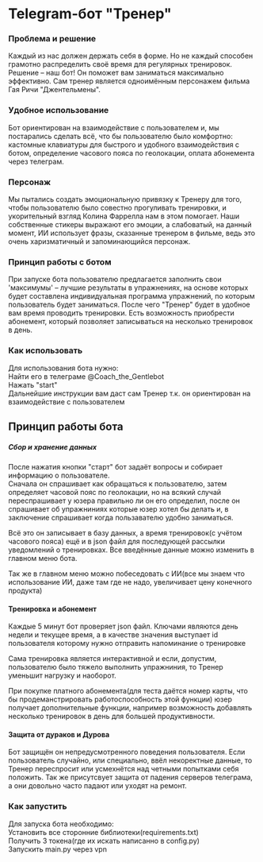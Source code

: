 # Telegram-бот "Тренер"
### Проблема и решение
Каждый из нас должен держать себя в форме. 
Но не каждый способен грамотно распределить своё время
для регулярных тренировок. Решение – наш бот! 
Он поможет вам заниматься максимально эффективно. 
Сам тренер является одноимённым персонажем 
фильма Гая Ричи "Джентельмены".
### Удобное использование
Бот ориентирован на взаимодействие с пользователем
и, мы постарались сделать всё, что бы пользователю
было комфортно: кастомные клавиатуры для быстрого и удобного
взаимодействия с ботом, определение часового пояса по
геолокации, оплата абонемента через телеграм.
### Персонаж
Мы пытались создать эмоциональную привязку к Тренеру
для того, чтобы пользователю было совестно прогуливать
тренировки, и укорительный взгляд Колина Фаррелла нам в этом помогает.
Наши собственные стикеры выражают его эмоции, а
слабоватый, на данный момент, ИИ использует фразы, сказанные тренером
в фильме, ведь это очень харизматичный и запоминающийся персонаж.
### Принцип работы с ботом
При запуске бота пользователю предлагается заполнить 
свои 'максимумы' – лучшие результаты в упражнениях, 
на основе которых будет составлена индивидуальная 
программа упражнений, по которым пользователь будет заниматься. 
После чего "Тренер" будет в удобное вам время проводить тренировки. 
Есть возможность приобрести абонемент, 
который позволяет записываться на несколько тренировок в день. 
### Как использовать
Для использования бота нужно:\
Найти его в телеграме @Coach_the_Gentlebot\
Нажать "start"\
Дальнейшие инструкции вам даст сам Тренер т.к. он 
ориентирован на взаимодействие с пользователем
## Принцип работы бота
##### Сбор и хранение данных
После нажатия кнопки "старт" бот задаёт 
вопросы и собирает информацию о пользователе.\
Сначала он спрашивает как обращаться к пользователю, 
затем определяет часовой пояс по геолокации, 
но на всякий случай переспрашивает у юзера 
правильно ли он его определил, после он спрашивает об упражниниях 
которые юзер хотел бы делать и, в заключение спрашивает 
когда пользавателю удобно заниматься.

Всё это он записывает в базу данных, 
а время тренировок(с учётом часового пояса) ещё и в json файл 
для последующей рассылки уведомлений о тренировках.
Все введённые данные можно изменить в главном меню бота.

Так же в главном меню можно побеседовать с ИИ(все мы знаем 
что использование ИИ, даже там где не надо, увеличивает цену 
конечного продукта)
#### Тренировка и абонемент
Каждые 5 минут бот проверяет json файл. 
Ключами являются день недели и текущее время, а в качестве 
значения выступает id пользователя которому нужно 
отправить напоминание о тренировке

Сама тренировка является интерактивной и если, допустим, 
пользователю было тяжело выполнить упражниния, то Тренер 
уменьшит нагрузку и наоборот. 

При покупке платного абонемента(для теста даётся номер карты, 
что бы продеманстрировать работоспособность этой функции) юзер
получает дополнительные функции, например возможность добавлять
несколько тренировок в день для большей продуктивности.
#### Защита от дураков и Дурова
Бот защищён он непредусмотренного поведения пользователя.
Если пользователь случайно, или специально, ввёл некоректные
данные, то Тренер переспросит или усмехнётся над четными попытками
себя положить. Так же присутсвует защита от падения серверов 
телеграма, а они довольно часто падают или уходят на ремонт.
### Как запустить
Для запуска бота необходимо:\
Установить все сторонние библиотеки(requirements.txt)\
Получить 3 токена(где их искать написанно в config.py)\
Запускить main.py через vpn

